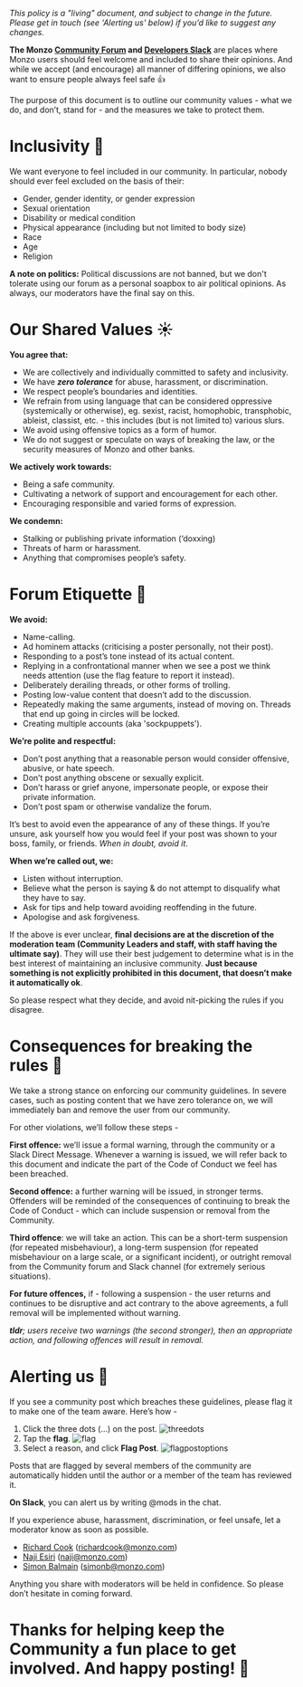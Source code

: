 *This policy is a "living" document, and subject to change in the future. Please get in touch (see 'Alerting us' below) if you’d like to suggest any changes.*

**The Monzo [Community Forum](https://community.monzo.com) and [Developers Slack](http://devslack.monzo.com/)** are places where Monzo users should feel welcome and included to share their opinions. And while we accept (and encourage) all manner of differing opinions, we also want to ensure people always feel safe 👍

The purpose of this document is to outline our community values - what we do, and don’t, stand for - and the measures we take to protect them.

# Inclusivity 🙌

We want everyone to feel included in our community. In particular, nobody should ever feel excluded on the basis of their:

- Gender, gender identity, or gender expression
- Sexual orientation
- Disability or medical condition
- Physical appearance (including but not limited to body size)
- Race
- Age
- Religion

**A note on politics:** Political discussions are not banned, but we don't tolerate using our forum as a personal soapbox to air political opinions. As always, our moderators have the final say on this.

# Our Shared Values ☀️

**You agree that:**

- We are collectively and individually committed to safety and inclusivity.
- We have ***zero tolerance*** for abuse, harassment, or discrimination.
- We respect people’s boundaries and identities.
- We refrain from using language that can be considered oppressive (systemically or otherwise), eg. sexist, racist, homophobic, transphobic, ableist, classist, etc. - this includes (but is not limited to) various slurs.
- We avoid using offensive topics as a form of humor.
- We do not suggest or speculate on ways of breaking the law, or the security measures of Monzo and other banks.

**We actively work towards:**

- Being a safe community.
- Cultivating a network of support and encouragement for each other.
- Encouraging responsible and varied forms of expression.

**We condemn:**

- Stalking or publishing private information (‘doxxing)
- Threats of harm or harassment.
- Anything that compromises people’s safety.

# Forum Etiquette 📝

**We avoid:**

- Name-calling.
- Ad hominem attacks (criticising a poster personally, not their post).
- Responding to a post’s tone instead of its actual content.
- Replying in a confrontational manner when we see a post we think needs attention (use the flag feature to report it instead).
- Deliberately derailing threads, or other forms of trolling.
- Posting low-value content that doesn’t add to the discussion.
- Repeatedly making the same arguments, instead of moving on. Threads that end up going in circles will be locked.
- Creating multiple accounts (aka 'sockpuppets').

**We’re polite and respectful:**

- Don’t post anything that a reasonable person would consider offensive, abusive, or hate speech.
- Don’t post anything obscene or sexually explicit.
- Don’t harass or grief anyone, impersonate people, or expose their private information.
- Don’t post spam or otherwise vandalize the forum.

It’s best to avoid even the appearance of any of these things. If you’re unsure, ask yourself how you would feel if your post was shown to your boss, family, or friends. *When in doubt, avoid it*.

**When we’re called out, we:**

- Listen without interruption.
- Believe what the person is saying & do not attempt to disqualify what they have to say.
- Ask for tips and help toward avoiding reoffending in the future.
- Apologise and ask forgiveness.

If the above is ever unclear, **final decisions are at the discretion of the moderation team (Community Leaders and staff, with staff having the ultimate say)**. They will use their best judgement to determine what is in the best interest of maintaining an inclusive community. **Just because something is not explicitly prohibited in this document, that doesn’t make it automatically ok**.

So please respect what they decide, and avoid nit-picking the rules if you disagree.

# Consequences for breaking the rules 🚨

We take a strong stance on enforcing our community guidelines. In severe cases, such as posting content that we have zero tolerance on, we will immediately ban and remove the user from our community.

For other violations, we’ll follow these steps -

**First offence:** we’ll issue a formal warning, through the community or a Slack Direct Message.
Whenever a warning is issued, we will refer back to this document and indicate the part of the Code of Conduct we feel has been breached.

**Second offence:** a further warning will be issued, in stronger terms. Offenders will be reminded of the consequences of continuing to break the Code of Conduct - which can include suspension or removal from the Community.

**Third offence**: we will take an action. This can be a short-term suspension (for repeated misbehaviour), a long-term suspension (for repeated misbehaviour on a large scale, or a significant incident), or outright removal from the Community forum and Slack channel (for extremely serious situations).

**For future offences,** if - following a suspension - the user returns and continues to be disruptive and act contrary to the above agreements, a full removal will be implemented without warning.

***tldr**; users receive two warnings (the second stronger), then an appropriate action, and following offences will result in removal.*

# Alerting us 🙋

If you see a community post which breaches these guidelines, please flag it to make one of the team aware. Here’s how -

1. Click the three dots (...) on the post. ![threedots](https://community.monzo.com/uploads/monzo/original/2X/0/05ffe248ffb734d55aa9a2256b0fe4149ca9068f.png)
2. Tap the **flag**. ![flag](https://discourse-cdn-sjc1.com/business5/uploads/monzo/original/2X/a/aba73a6df9cb2002d7c1daf018922aef7ae04752.png)
3. Select a reason, and click **Flag Post**. ![flagpostoptions](https://discourse-cdn-sjc1.com/business5/uploads/monzo/optimized/2X/3/393fc42962f586184a1a4bf757ff6cd55ffba0f8_1_690x458.png)

Posts that are flagged by several members of the community are automatically hidden until the author or a member of the team has reviewed it.

**On Slack**, you can alert us by writing @mods in the chat.

If you experience abuse, harassment, discrimination, or feel unsafe, let a moderator know as soon as possible.

- [Richard Cook](https://community.monzo.com/u/cookywook/activity) (richardcook@monzo.com)
- [Naji Esiri](https://community.monzo.com/u/naji/summary) (naji@monzo.com)
- [Simon Balmain](https://community.monzo.com/u/simonb/summary) (simonb@monzo.com)

Anything you share with moderators will be held in confidence. So please don’t hesitate in coming forward.

# Thanks for helping keep the Community a fun place to get involved. And happy posting! 💖

